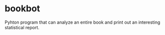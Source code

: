 # bookbot
Pyhton program that can analyze an entire book and print out an interesting statistical report.
